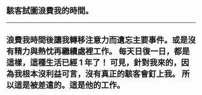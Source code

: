 
駭客試圖浪費我的時間。
---

---
浪費我時間後讓我轉移注意力而遺忘主要事件。或是沒有精力與熱忱再繼續處裡工作。
每天日復一日，都是這樣，這種生活已經 1 年了！
可見，針對我來的，因為我根本沒利益可言，沒有真正的駭客會釘上我。
所以這是被差遣的。這是他的工作。
---
